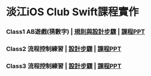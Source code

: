 # 淡江iOS Club Swift課程實作
### Class1 AB遊戲(猜數字) | [規則與設計步驟](./Class1%20Demo/) | [課程PPT](https://drive.google.com/file/d/1MyGO0Blag1hWkhjjVUYx59r73NrFuGfV/view?usp=sharing)
### Class2 流程控制練習 | [設計步驟](./Class2%20Demo/) | [課程PPT](https://drive.google.com/file/d/1vqiK0vab-z6bu3aj0TncNbZmFHe7Dpqt/view?usp=sharing)
### Class3 流程控制練習 | [設計步驟](./Class3%20Demo/) | [課程PPT](https://drive.google.com/file/d/1x9X0lVL4wnSX78TRR4lPQ3Vx4ODFgeW-/view?usp=sharing)
